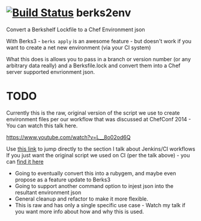 [![Build Status](https://travis-ci.org/petecheslock/berks2env.svg?branch=master)](https://travis-ci.org/petecheslock/berks2env)
berks2env
=========
Convert a Berkshelf Lockfile to a Chef Environment json

With Berks3 - ```berks apply``` is an awesome feature - but doesn't work if you want to create a net new environment (via your CI system)

What this does is allows you to pass in a branch or version number (or any arbitrary data really) and a Berksfile.lock and convert them
into a Chef server supported envrionment json.

TODO
========
Currently this is the raw, original version of the script we use to create environment files per our workflow
that was discussed at ChefConf 2014 - You can watch this talk here.

https://www.youtube.com/watch?v=L__8o02od6Q

Use [this link](http://youtu.be/L__8o02od6Q?t=21m16s) to jump directly to the section I talk about Jenkins/CI workflows
If you just want the original script we used on CI (per the talk above) - you can [find it here](https://github.com/petecheslock/berks2env/blob/4fa764134c11912a9c82391540903697fe7fe5a6/berks2env.rb)

* Going to eventually convert this into a rubygem, and maybe even propose as a feature update to Berks3
* Going to support another command option to injest json into the resultant environment json
* General cleanup and refactor to make it more flexible.
* This is raw and has only a single specific use case - Watch my talk if you want
more info about how and why this is used.
